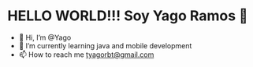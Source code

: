 # HELLO WORLD!!! Soy Yago Ramos 👋


- 👋 Hi, I’m @Yago
- 🌱 I’m currently learning java and mobile development
- 📫 How to reach me tyagorbt@gmail.com

<!---
YagoHD/YagoHD is a ✨ special ✨ repository because its `README.md` (this file) appears on your GitHub profile.
You can click the Preview link to take a look at your changes.
--->
